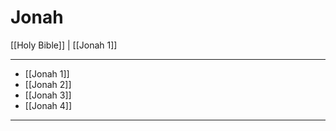 # Jonah

[[Holy Bible]] | [[Jonah 1]]

---

- [[Jonah 1]]
- [[Jonah 2]]
- [[Jonah 3]]
- [[Jonah 4]]

---

